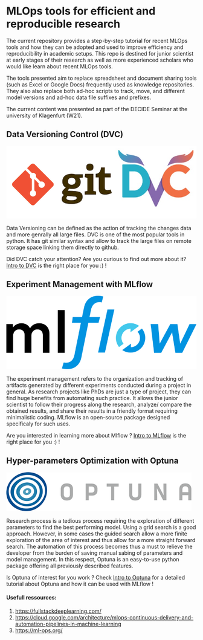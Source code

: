 # MLOps tools for efficient and reproducible research

The current repository provides a step-by-step tutorial for recent MLOps tools and how they can be adopted and used to improve efficiency and reproducibility in academic setups. This repo is destined for junior scientist at early stages of their research as well as more experienced scholars who would like learn about recent MLOps tools. 

The tools presented aim to replace spreadsheet and document sharing tools (such as Excel or Google Docs) frequently used as knowledge repositories. They also also replace both ad-hoc scripts to track, move, and  different model versions and ad-hoc data file suffixes and prefixes.

The current content was presented as part of the DECIDE Seminar at the university of Klagenfurt (W21).

## Data Versioning Control (DVC)
![dvc](./figures/dvc.png ) 

Data Versioning can be defined as the action of tracking the changes data and more genrally all large files. DVC is one of the most popular tools in python. It has git similar syntax and allow to track the large files on remote storage space linking them directly to github. 

Did DVC catch your attention? Are you curious to find out more about it? [Intro to DVC](./dv.md)  is the right place for you :) !

## Experiment Management with MLflow
![mlflow](./figures/mlflow.png ) 

The experiment management refers to the organization and tracking of artifacts generated by different experiments conducted during a project in general. As research projects like PhDs are just a type of project, they can find huge benefits from automating such practice. It allows the junior scientist to follow their progress along the research, analyze/ compare the obtained results, and share their results in a friendly format requiring minimalistic coding. MLflow is an open-source package designed specificaly for such uses. 

Are you interested in learning more about Mlflow ? [Intro to MLflow](./mlflow.md)  is the right place for you :) !

## Hyper-parameters Optimization with Optuna
![optuna](./figures/optuna.png ) 

Research process is a tedious process requiring the exploration of different parameters to find the best performing model. Using a grid search is a good approach. However, in some cases the guided search allow a more finite exploration of the area of interest and thus allow for a more straight forward search. The automation of this process becomes thus a must to relieve the developer from the burden of saving manual sabing of parameters and model management. In this respect, Optuna is an easy-to-use python package offering all previously described features. 

Is Optuna of interest for you work ? Check [Intro to Optuna](./mlflow.md)   for a detailed tutorial about Optuna and how it can be used with MLflow !


#### Usefull ressources:
1.  https://fullstackdeeplearning.com/
2.  https://cloud.google.com/architecture/mlops-continuous-delivery-and-automation-pipelines-in-machine-learning
3.  https://ml-ops.org/




